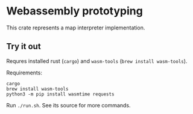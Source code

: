 # Webassembly prototyping

This crate represents a map interpreter implementation.

## Try it out

Requres installed rust (`cargo`) and `wasm-tools` (`brew install wasm-tools`).

Requirements:
```
cargo
brew install wasm-tools
python3 -m pip install wasmtime requests
```

Run `./run.sh`. See its source for more commands.
